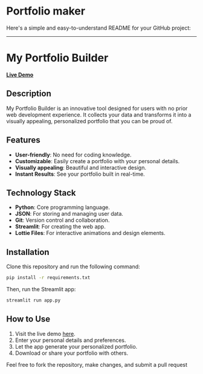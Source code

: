 # Portfolio maker 
Here's a simple and easy-to-understand README for your GitHub project:

---

# My Portfolio Builder

**[Live Demo](https://homepy-ukpwe9xv4d7spu5k52hw63.streamlit.app/)**

## Description

My Portfolio Builder is an innovative tool designed for users with no prior web development experience. It collects your data and transforms it into a visually appealing, personalized portfolio that you can be proud of.

## Features
- **User-friendly**: No need for coding knowledge.
- **Customizable**: Easily create a portfolio with your personal details.
- **Visually appealing**: Beautiful and interactive design.
- **Instant Results**: See your portfolio built in real-time.

## Technology Stack
- **Python**: Core programming language.
- **JSON**: For storing and managing user data.
- **Git**: Version control and collaboration.
- **Streamlit**: For creating the web app.
- **Lottie Files**: For interactive animations and design elements.

## Installation

Clone this repository and run the following command:

```bash
pip install -r requirements.txt
```

Then, run the Streamlit app:

```bash
streamlit run app.py
```

## How to Use
1. Visit the live demo [here](https://homepy-ukpwe9xv4d7spu5k52hw63.streamlit.app/).
2. Enter your personal details and preferences.
3. Let the app generate your personalized portfolio.
4. Download or share your portfolio with others.


Feel free to fork the repository, make changes, and submit a pull request
